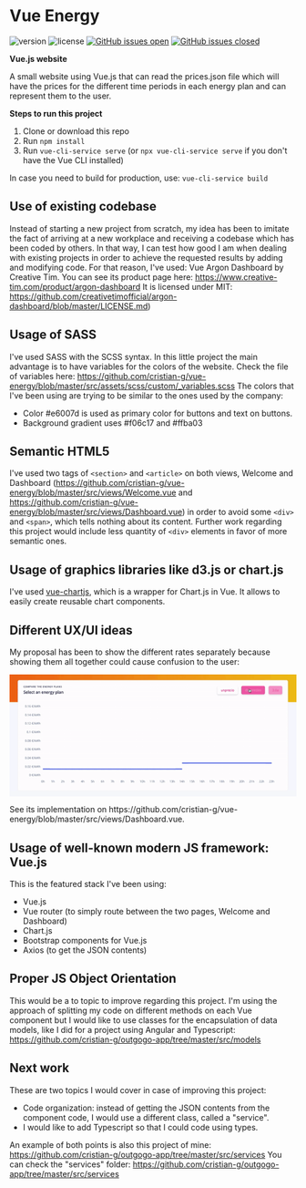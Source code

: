 # Vue Energy

 ![version](https://img.shields.io/badge/version-1.0.0-blue.svg)  ![license](https://img.shields.io/badge/license-MIT-blue.svg) [![GitHub issues open](https://img.shields.io/github/issues/cristian-g/vue-energy.svg?maxAge=2592000)](https://github.com/cristian-g/vue-energy/issues?q=is%3Aopen+is%3Aissue) [![GitHub issues closed](https://img.shields.io/github/issues-closed-raw/cristian-g/vue-energy.svg?maxAge=2592000)](https://github.com/cristian-g/vue-energy/issues?q=is%3Aissue+is%3Aclosed)


**Vue.js website**

A small website using Vue.js that can read the prices.json file which will have the prices for the different time periods in each energy plan and can represent them to the user.

**Steps to run this project**
1. Clone or download this repo
2. Run ```npm install```
3. Run ```vue-cli-service serve``` (or ```npx vue-cli-service serve``` if you don't have the Vue CLI installed)

In case you need to build for production, use: ```vue-cli-service build```

## Use of existing codebase
Instead of starting a new project from scratch, my idea has been to imitate the fact of arriving at a new workplace and receiving a codebase which has been coded by others. In that way, I can test how good I am when dealing with existing projects in order to achieve the requested results by adding and modifying code. For that reason, I've used: Vue Argon Dashboard by Creative Tim.
You can see its product page here: https://www.creative-tim.com/product/argon-dashboard
It is licensed under MIT: https://github.com/creativetimofficial/argon-dashboard/blob/master/LICENSE.md)

## Usage of SASS

I've used SASS with the SCSS syntax.
In this little project the main advantage is to have variables for the colors of the website. Check the file of variables here: https://github.com/cristian-g/vue-energy/blob/master/src/assets/scss/custom/_variables.scss
The colors that I've been using are trying to be similar to the ones used by the company:
- Color #e6007d is used as primary color for buttons and text on buttons.
- Background gradient uses #f06c17 and #ffba03

## Semantic HTML5

I've used two tags of ```<section>``` and ```<article>``` on both views, Welcome and Dashboard (https://github.com/cristian-g/vue-energy/blob/master/src/views/Welcome.vue and https://github.com/cristian-g/vue-energy/blob/master/src/views/Dashboard.vue) in order to avoid some ```<div>``` and ```<span>```, which tells nothing about its content. Further work regarding this project would include less quantity of ```<div>``` elements in favor of more semantic ones.

## Usage of graphics libraries like d3.js or chart.js

I've used [vue-chartjs](https://vue-chartjs.org/), which is a wrapper for Chart.js in Vue. It allows to easily create reusable chart components.

## Different UX/UI ideas

My proposal has been to show the different rates separately because showing them all together could cause confusion to the user:
<p align="center">
    <img align="center" alt="Variants" src="https://github.com/cristian-g/vue-energy/blob/master/demo.gif?raw=true">
</p>
See its implementation on https://github.com/cristian-g/vue-energy/blob/master/src/views/Dashboard.vue.

## Usage of well-known modern JS framework: Vue.js

This is the featured stack I've been using:
- Vue.js
- Vue router (to simply route between the two pages, Welcome and Dashboard)
- Chart.js
- Bootstrap components for Vue.js
- Axios (to get the JSON contents)

## Proper JS Object Orientation

This would be a to topic to improve regarding this project. I'm using the approach of splitting my code on different methods on each Vue component but I would like to use classes for the encapsulation of data models, like I did for a project using Angular and Typescript:
https://github.com/cristian-g/outgogo-app/tree/master/src/models

## Next work

These are two topics I would cover in case of improving this project:
- Code organization: instead of getting the JSON contents from the component code, I would use a different class, called a "service".
- I would like to add Typescript so that I could code using types.

An example of both points is also this project of mine: https://github.com/cristian-g/outgogo-app/tree/master/src/services
You can check the "services" folder: https://github.com/cristian-g/outgogo-app/tree/master/src/services

